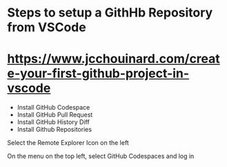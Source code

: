 
# Steps to setup a GithHb Repository from VSCode

# <https://www.jcchouinard.com/create-your-first-github-project-in-vscode>

- Install GitHub Codespace
- Install GitHub Pull Request
- Install GitHub History Diff
- Install Github Repositories

Select the Remote Explorer Icon on the left

On the menu on the top left, select GitHub Codespaces and log in
